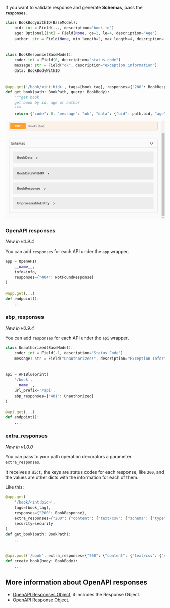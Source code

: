 If you want to validate response and generate **Schemas**, pass the **`responses`**.

```python hl_lines="13"
class BookBodyWithID(BaseModel):
    bid: int = Field(..., description='book id')
    age: Optional[int] = Field(None, ge=2, le=4, description='Age')
    author: str = Field(None, min_length=2, max_length=4, description='Author')


class BookResponse(BaseModel):
    code: int = Field(0, description="status code")
    message: str = Field("ok", description="exception information")
    data: BookBodyWithID


@app.get('/book/<int:bid>', tags=[book_tag], responses={"200": BookResponse}, security=security)
def get_book(path: BookPath, query: BookBody):
    """get book
    get book by id, age or author
    """
    return {"code": 0, "message": "ok", "data": {"bid": path.bid, "age": query.age, "author": query.author}}
```


![image-20210526104627124](../assets/image-20210526104627124.png)

### OpenAPI responses

*New in v0.9.4*

You can add `responses` for each API under the `app` wrapper.

```python hl_lines="4"
app = OpenAPI(
    __name__, 
    info=info, 
    responses={"404": NotFoundResponse}
)

@app.get(...)
def endpoint():
    ...
```

### abp_responses

*New in v0.9.4*

You can add `responses` for each API under the `api` wrapper.

```python hl_lines="10"
class Unauthorized(BaseModel):
    code: int = Field(-1, description="Status Code")
    message: str = Field("Unauthorized!", description="Exception Information")


api = APIBlueprint(
    '/book', 
    __name__, 
    url_prefix='/api',
    abp_responses={"401": Unauthorized}
)

@api.get(...)
def endpoint():
    ...
```

### extra_responses

*New in v1.0.0*

You can pass to your path operation decorators a parameter `extra_responses`.

It receives a `dict`, the keys are status codes for each response, like `200`, and the values are other dicts with the
information for each of them.

Like this:

```python
@app.get(
    '/book/<int:bid>',
    tags=[book_tag],
    responses={"200": BookResponse},
    extra_responses={"200": {"content": {"text/csv": {"schema": {"type": "string"}}}}},
    security=security
)
def get_book(path: BookPath):
    ...


@api.post('/book', extra_responses={"200": {"content": {"text/csv": {"schema": {"type": "string"}}}}})
def create_book(body: BookBody):
    ...
```

## More information about OpenAPI responses

- [OpenAPI Responses Object](https://spec.openapis.org/oas/v3.0.3#responses-object), it includes the Response Object.
- [OpenAPI Response Object](https://spec.openapis.org/oas/v3.0.3#response-object).
